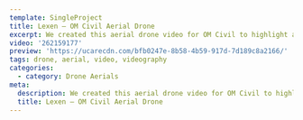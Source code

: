 ```yaml
---
template: SingleProject
title: Lexen – OM Civil Aerial Drone
excerpt: We created this aerial drone video for OM Civil to highlight and showcase their sites using our DJI Inspire 2 drone.
video: '262159177'
preview: 'https://ucarecdn.com/bfb0247e-8b58-4b59-917d-7d189c8a2166/'
tags: drone, aerial, video, videography
categories:
  - category: Drone Aerials
meta:
  description: We created this aerial drone video for OM Civil to highlight and showcase their sites using our DJI Inspire 2 drone.
  title: Lexen – OM Civil Aerial Drone
---
```

